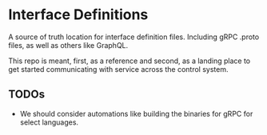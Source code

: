 # Interface Definitions

A source of truth location for interface definition files. Including gRPC .proto files, as well as others like GraphQL.

This repo is meant, first, as a reference and second, as a landing place to get started communicating with service across the control system.

## TODOs

- We should consider automations like building the binaries for gRPC for select languages.
